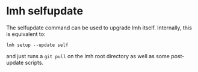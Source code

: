 # lmh selfupdate

The selfupdate command can be used to upgrade lmh itself. Internally, this is equivalent to:
```
lmh setup --update self
```

and just runs a ```git pull``` on the lmh root directory as well as some post-update scripts. 
